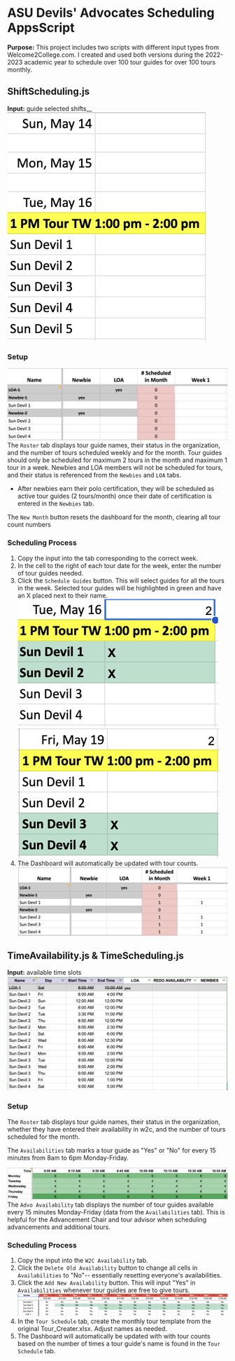 # ASU Devils' Advocates Scheduling AppsScript
**Purpose:** This project includes two scripts with different input types from Welcome2College.com. I created and used both versions during the 2022-2023 academic year to schedule over 100 tour guides for over 100 tours monthly. 

## ShiftScheduling.js
**Input:** guide selected shifts__
![Sample Input from w2c](/README-images/Input.png)

### Setup
![Roster tab](/README-images/Dashboard.png)
The `Roster` tab displays tour guide names, their status in the organization, and the number of tours scheduled weekly and for the month.
Tour guides should only be scheduled for maximum 2 tours in the month and maximum 1 tour in a week.
Newbies and LOA members will not be scheduled for tours, and their status is referenced from the `Newbies` and `LOA` tabs.
- After newbies earn their polo certification, they will be scheduled as active tour guides (2 tours/month) once their date of certification is entered in the `Newbies` tab.

The `New Month` button resets the dashboard for the month, clearing all tour count numbers

### Scheduling Process
1. Copy the input into the tab corresponding to the correct week.
2. In the cell to the right of each tour date for the week, enter the number of tour guides needed.
3. Click the `Schedule Guides` button. This will select guides for all the tours in the week. Selected tour guides will be highlighted in green and have an X placed next to their name.
![Scheduled Guides Sample](/README-images/Tour1.png)
![Scheduled Guides Sample](/README-images/Tour2.png)
4. The Dashboard will automatically be updated with tour counts.
![Tour Counts](/README-images/TourCount.png)



## TimeAvailability.js & TimeScheduling.js
**Input:** available time slots
![Sample Input from w2c](/README-images/Input2.png)

### Setup
The `Roster` tab displays tour guide names, their status in the organization, whether they have entered their availability in w2c, and the number of tours scheduled for the month.

The `Availabilities` tab marks a tour guide as "Yes" or "No" for every 15 minutes from 8am to 6pm Monday-Friday.

![Weekly Availability](/README-images/Weekly%20Availability.png)
The `Advo Availability` tab displays the number of tour guides available every 15 minutes Monday-Friday (data from the `Availabilities` tab). This is helpful for the Advancement Chair and tour advisor when scheduling advancements and additional tours.

### Scheduling Process
1. Copy the input into the `W2C Availability` tab.
2. Click the `Delete Old Availability` button to change all cells in `Availabilities` to "No"-- essentially resetting everyone's availabilities.
3.  Click the `Add New Availability` button. This will input "Yes" in `Availabilities` whenever tour guides are free to give tours.
![Availability Entered](/README-images/Availabilities.png)
4. In the `Tour Schedule` tab, create the monthly tour template from the original Tour_Creater.xlsx. Adjust names as needed.
5. The Dashboard will automatically be updated with with tour counts based on the number of times a tour guide's name is found in the `Tour Schedule` tab.